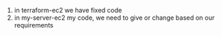 1. in terraform-ec2 we have fixed code
2. in my-server-ec2 my code, we need to give or change based on our requirements

